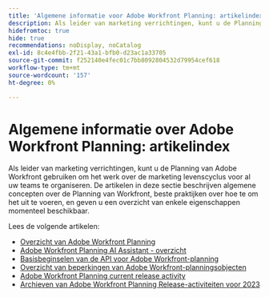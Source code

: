```yaml
---
title: 'Algemene informatie voor Adobe Workfront Planning: artikelindex'
description: Als leider van marketing verrichtingen, kunt u de Planning van Adobe Workfront gebruiken om het werk over de marketing levenscyclus voor al uw teams te organiseren. De artikelen in deze sectie beschrijven algemene concepten over de Planning van Workfront, beste praktijken over hoe te om het uit te voeren, en geven u een overzicht van enkele eigenschappen momenteel beschikbaar.
hidefromtoc: true
hide: true
recommendations: noDisplay, noCatalog
exl-id: 8c4e4fbb-2f21-43a1-bfb0-d23ac1a33705
source-git-commit: f252140e4fec01c7bb8092804532d79954cef618
workflow-type: tm+mt
source-wordcount: '157'
ht-degree: 0%

---
```


# Algemene informatie over Adobe Workfront Planning: artikelindex

Als leider van marketing verrichtingen, kunt u de Planning van Adobe Workfront gebruiken om het werk over de marketing levenscyclus voor al uw teams te organiseren. De artikelen in deze sectie beschrijven algemene concepten over de Planning van Workfront, beste praktijken over hoe te om het uit te voeren, en geven u een overzicht van enkele eigenschappen momenteel beschikbaar.

Lees de volgende artikelen:

* [Overzicht van Adobe Workfront Planning](/help/quicksilver/planning/general/planning-overview.md)
* [Adobe Workfront Planning AI Assistant - overzicht](/help/quicksilver/planning/general/planning-ai-assistant-overview.md)
* [Basisbeginselen van de API voor Adobe Workfront-planning](/help/quicksilver/planning/general/planning-api-basics.md)
* [Overzicht van beperkingen van Adobe Workfront-planningsobjecten](/help/quicksilver/planning/general/limitations-overview.md)
* [Adobe Workfront Planning current release activity](/help/quicksilver/planning/general/release-activity.md)
* [Archieven van Adobe Workfront Planning Release-activiteiten voor 2023](/help/quicksilver/planning/general/release-activity-archives-2023.md)



